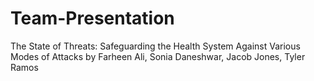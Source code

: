 # Team-Presentation
The State of Threats: Safeguarding the Health System Against Various Modes of Attacks by Farheen Ali, Sonia Daneshwar, Jacob Jones, Tyler Ramos
